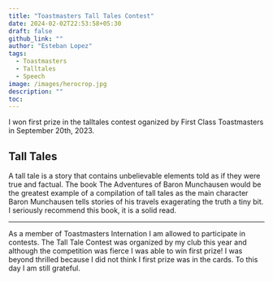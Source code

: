 ```yaml
---
title: "Toastmasters Tall Tales Contest"
date: 2024-02-02T22:53:58+05:30
draft: false
github_link: ""
author: "Esteban Lopez"
tags:
  - Toastmasters
  - Talltales
  - Speech
image: /images/herocrop.jpg
description: ""
toc: 
---
```


I won first prize in the talltales contest oganized by First Class Toastmasters in  September 20th, 2023.

## Tall Tales

A tall tale is a story that contains unbelievable elements told as if they were true and factual. The book The Adventures of Baron Munchausen would be the greatest example of a compilation of tall tales as the main character Baron Munchausen tells stories of his travels exagerating the truth a tiny bit. I seriously recommend this book, it is a solid read.

<hr>

As a member of Toastmasters Internation I am allowed to participate in contests. The Tall Tale Contest was organized by my club this year and although the competition was fierce I was able to win first prize! I was beyond thrilled because I did not think I first prize was in the cards. To this day I am still grateful.